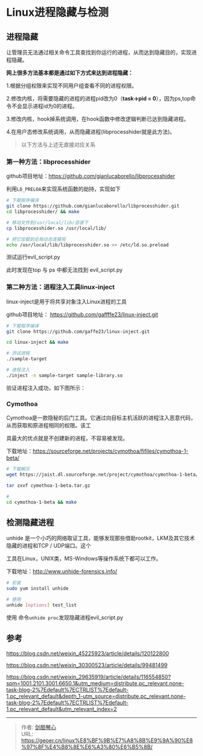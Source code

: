 # Linux进程隐藏与检测




## 进程隐藏

让管理员无法通过相关命令工具查找到你运行的进程，从而达到隐藏目的，实现进程隐藏。



**网上很多方法基本都是通过如下方式来达到进程隐藏：**

1.根据分组权限来实现不同用户组查看不同的进程权限。

2.修改内核，将需要隐藏的进程的进程pid改为0（**task->pid = 0**），因为ps,top命令不会显示进程id为0的进程。

3.修改内核，hook掉系统调用，在hook函数中修改逻辑判断已达到隐藏进程。

4.在用户态修改系统调用，从而隐藏进程(libprocesshider就是此方法)。

> 以下方法与上述无直接对应关系

### 第一种方法：libprocesshider

github项目地址：https://github.com/gianlucaborello/libprocesshider

利用`LD_PRELOA`来实现系统函数的劫持，实现如下

```bash
# 下载程序编译 
git clone https://github.com/gianlucaborello/libprocesshider.git 
cd libprocesshider/ && make 

# 移动文件到/usr/local/lib/目录下 
cp libprocesshider.so /usr/local/lib/ 

# 把它加载到全局动态连接局 
echo /usr/local/lib/libprocesshider.so >> /etc/ld.so.preload
```



测试运行evil_script.py

此时发现在top 与 ps 中都无法找到 evil_script.py





### 第二种方法：进程注入工具linux-inject

linux-inject是用于将共享对象注入Linux进程的工具

github项目地址： https://github.com/gaffffe23/linux-inject.git

```bash
# 下载程序编译 
git clone https://github.com/gaffe23/linux-inject.git 

cd linux-inject && make 

# 测试进程 
./sample-target 

# 进程注入 
./inject -n sample-target sample-library.so
```



验证进程注入成功，如下图所示：





### Cymothoa

Cymothoa是一款隐秘的后门工具。它通过向目标主机活跃的进程注入恶意代码，从而获取和原进程相同的权限。该工

具最大的优点就是不创建新的进程，不容易被发现。

下载地址：https://sourceforge.net/projects/cymothoa/fifiles/cymothoa-1-beta/

```bash
# 下载解压 
wget https://jaist.dl.sourceforge.net/project/cymothoa/cymothoa-1-beta/cymothoa-1-beta.tar.gz 

tar zxvf cymothoa-1-beta.tar.gz 

#
cd cymothoa-1-beta && make
```







## 检测隐藏进程

unhide 是一个小巧的网络取证工具，能够发现那些借助rootkit，LKM及其它技术隐藏的进程和TCP / UDP端口。这个

工具在Linux，UNIX类，MS-Windows等操作系统下都可以工作。

下载地址：http://www.unhide-forensics.info/

```bash
# 安装
sudo yum install unhide 

# 使用 
unhide [options] test_list
```

使用 命令`unhide proc`发现隐藏进程evil_script.py









## 参考

https://blog.csdn.net/weixin_45225923/article/details/120122800

https://blog.csdn.net/weixin_30300523/article/details/99481499

https://blog.csdn.net/weixin_29635919/article/details/116554850?spm=1001.2101.3001.6650.1&utm_medium=distribute.pc_relevant.none-task-blog-2%7Edefault%7ECTRLIST%7Edefault-1.pc_relevant_default&depth_1-utm_source=distribute.pc_relevant.none-task-blog-2%7Edefault%7ECTRLIST%7Edefault-1.pc_relevant_default&utm_relevant_index=2









---

> 作者: [剑胆琴心](http://geoer.cn)  
> URL: https://geoer.cn/linux%E8%BF%9B%E7%A8%8B%E9%9A%90%E8%97%8F%E4%B8%8E%E6%A3%80%E6%B5%8B/  


